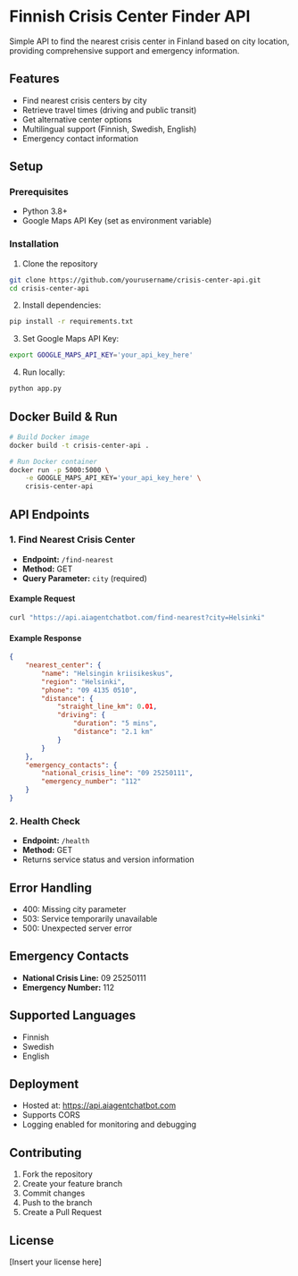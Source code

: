 # Finnish Crisis Center Finder API

Simple API to find the nearest crisis center in Finland based on city location, providing comprehensive support and emergency information.

## Features
- Find nearest crisis centers by city
- Retrieve travel times (driving and public transit)
- Get alternative center options
- Multilingual support (Finnish, Swedish, English)
- Emergency contact information

## Setup

### Prerequisites
- Python 3.8+
- Google Maps API Key (set as environment variable)

### Installation

1. Clone the repository
```bash
git clone https://github.com/yourusername/crisis-center-api.git
cd crisis-center-api
```

2. Install dependencies:
```bash
pip install -r requirements.txt
```

3. Set Google Maps API Key:
```bash
export GOOGLE_MAPS_API_KEY='your_api_key_here'
```

4. Run locally:
```bash
python app.py
```

## Docker Build & Run

```bash
# Build Docker image
docker build -t crisis-center-api .

# Run Docker container
docker run -p 5000:5000 \
    -e GOOGLE_MAPS_API_KEY='your_api_key_here' \
    crisis-center-api
```

## API Endpoints

### 1. Find Nearest Crisis Center
- **Endpoint:** `/find-nearest`
- **Method:** GET
- **Query Parameter:** `city` (required)

#### Example Request
```bash
curl "https://api.aiagentchatbot.com/find-nearest?city=Helsinki"
```

#### Example Response
```json
{
    "nearest_center": {
        "name": "Helsingin kriisikeskus",
        "region": "Helsinki",
        "phone": "09 4135 0510",
        "distance": {
            "straight_line_km": 0.01,
            "driving": {
                "duration": "5 mins", 
                "distance": "2.1 km"
            }
        }
    },
    "emergency_contacts": {
        "national_crisis_line": "09 25250111",
        "emergency_number": "112"
    }
}
```

### 2. Health Check
- **Endpoint:** `/health`
- **Method:** GET
- Returns service status and version information

## Error Handling
- 400: Missing city parameter
- 503: Service temporarily unavailable
- 500: Unexpected server error

## Emergency Contacts
- **National Crisis Line:** 09 25250111
- **Emergency Number:** 112

## Supported Languages
- Finnish
- Swedish
- English

## Deployment
- Hosted at: https://api.aiagentchatbot.com
- Supports CORS
- Logging enabled for monitoring and debugging

## Contributing
1. Fork the repository
2. Create your feature branch
3. Commit changes
4. Push to the branch
5. Create a Pull Request

## License
[Insert your license here]